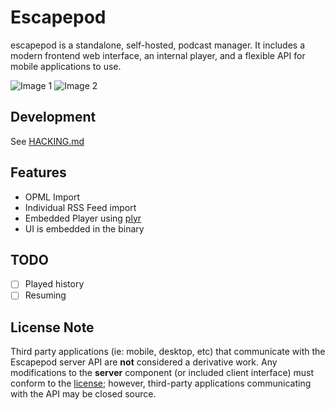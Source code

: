 # Escapepod

escapepod is a standalone, self-hosted, podcast manager. It includes a modern frontend web interface, an internal player, and a flexible API for mobile applications to use.

![Image 1](https://user-images.githubusercontent.com/1963/63644305-98656580-c6ab-11e9-9b69-8a5e66be69c3.png)
![Image 2](https://user-images.githubusercontent.com/1963/63644296-62c07c80-c6ab-11e9-9134-0a590817efef.png)

## Development

See [HACKING.md](./HACKING.md)

## Features

* OPML Import
* Individual RSS Feed import
* Embedded Player using [plyr](https://github.com/sampotts/plyr)
* UI is embedded in the binary

## TODO

- [ ] Played history
- [ ] Resuming

## License Note

Third party applications (ie: mobile, desktop, etc) that communicate with the
Escapepod server API are **not** considered a derivative work. Any
modifications to the **server** component (or included client interface) must conform to the
[license](./LICENSE.txt); however, third-party applications communicating with the
API may be closed source.
